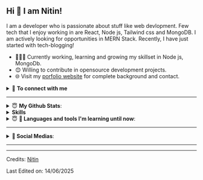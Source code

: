   <h2 id="hi--i-am-pratik">Hi 👋 I am Nitin!</h2>
<p>I am a developer who is passionate about stuff like web devlopment. Few tech that I enjoy working in are React, Node js, Tailwind css and  MongoDB. I am actively looking for opportunities in MERN Stack. Recently, I have just started with tech-blogging!</p>
<ul>
<li>👨🏽‍💻 Currently working, learning and growing my skillset in Node js, MongoDb.</li>
<!-- <li>🤝 Open for collaborations in deep learning, analytics and data science.</li> -->
<li>😊 Willing to contribute in opensource development projects.</li>
<!-- <li>👍 Looking for opportunities to join as an intern/full time in deep learning fields.</li> -->
<!-- <li>👨 Know more about me at <a href="https://sourcerer.io/pr2tik1">Sourcerer</a></li> -->
<li>🌐 Visit my <a href="https://github.com/codernitinmn">porfolio website</a> for complete background and contact.</li>
</ul>
<details>
<summary>🤝 <b>To connect with me</b></summary>
<p align="center">
</p><p><a href="https://codernitinmn.github.io/"><img src="https://img.shields.io/badge/portfolio-%23.svg?&amp;style=for-the-badge&amp;logo=&amp;logoColor=white%22"></a>
<a href="https://twitter.com/coder_nitinmn"><img src="https://img.shields.io/badge/twitter-%231DA1F2.svg?&amp;style=for-the-badge&amp;logo=twitter&amp;logoColor=white"></a>
<a href="https://medium.com/@coder_nitinmn"><img src="https://img.shields.io/badge/medium-%2312100E.svg?&amp;style=for-the-badge&amp;logo=medium&amp;logoColor=white"></a>
<a href="https://www.linkedin.com/in/codernitinmn/"><img src="https://img.shields.io/badge/linkedin-%230077B5.svg?&amp;style=for-the-badge&amp;logo=linkedin&amp;logoColor=white"></a>
<a href="https://www.instagram.com/coder_nitinmn/"><img src="https://img.shields.io/badge/instagram-%23E4405F.svg?&amp;style=for-the-badge&amp;logo=instagram&amp;logoColor=white"></a>
<a href="https://www.facebook.com/coder_nitinmn"><img src="https://img.shields.io/badge/facebook-%231877F2.svg?&amp;style=for-the-badge&amp;logo=facebook&amp;logoColor=white"></a>
<a href="https://github.com/codernitinmn/codernitinmn"><img src="https://badges.pufler.dev/visits/codernitinmn/codernitinmn?style=for-the-badge" alt="Visits Badge"></a></p>
<p></p>
</details>
<hr>
<details>
 <summary> 😇 <b>My Github Stats</b>: </summary>
<br>
<p align="center">
  <img src="https://github-readme-stats.vercel.app/api?username=codernitinmn&amp;show_icons=true&amp;theme=tokyonight&amp;line_height=27">
  <img src="https://github-readme-stats.vercel.app/api/top-langs/?username=codernitinmn;hide=css,java,html&amp;theme=tokyonight">
</p>
</details>
<details> 
 <summary> <b>Skills</b></summary>
<p align="center">
</p><ul>
<li>
<p><strong>Languages</strong>:</p>
<p><img src="https://img.shields.io/badge/Dart-beginnner-blue?style=for-the-badge&amp;logo=dart&amp;logoColor=white" alt="Dart">
<img src="https://img.shields.io/badge/Python-beginnner-%2314354C?style=for-the-badge&amp;logo=python&amp;logoColor=white" alt="Python"></p>
<br>
</li>
<li>
<p><strong>Frameworks</strong>:</p>
<p><img src="https://img.shields.io/badge/Flutter-beginnner-%232370ED?style=for-the-badge&amp;logo=flutter&amp;logoColor=white" alt="Flutter"></p>
</li>
<li>
<p><strong>Software</strong>:</p>
<p><img src="https://img.shields.io/badge/Linux-FCC624?style=for-the-badge&amp;logo=linux&amp;logoColor=black" alt="Linux">
<img src="https://img.shields.io/badge/-Pop!__OS-cyan?style=for-the-badge&amp;logo=popos&amp;logoColor=black" alt="Pop!_OS">
<img src="https://img.shields.io/badge/Visual%20Studio%20Code-blue?style=for-the-badge&amp;logo=visualstudiocode&amp;logoColor=white" alt="Visual Studio Code">
<img src="https://img.shields.io/badge/Github-black?style=for-the-badge&amp;logo=github&amp;logoColor=white" alt="Github">
<img src="https://img.shields.io/badge/Git-orange?style=for-the-badge&amp;logo=github&amp;logoColor=white" alt="Git">
<img src="https://img.shields.io/badge/Terminal-%23054020?style=for-the-badge&amp;logo=gnu-bash&amp;logoColor=white" alt="Terminal"></p>
</li>
<li>
<p><strong>Hardware</strong>:</p>
<p><img src="https://img.shields.io/badge/Intel-blue?style=for-the-badge&amp;logo=intel&amp;logoColor=white" alt="Intel">
<img src="https://img.shields.io/badge/Nvidia-deepgreen?style=for-the-badge&amp;logo=nvidia&amp;logoColor=white" alt="Nvidia">
<img src="https://img.shields.io/badge/dell-black?style=for-the-badge&amp;logo=dell&amp;logoColor=white" alt="Dell">
<img src="https://img.shields.io/badge/logitech-white?style=for-the-badge&amp;logo=logitech&amp;logoColor=black" alt="Logitech"></p>
</li>
</ul>
<!--END_SECTION:waka-->
</details>
<details>
  <summary> 😇 <b>🧰 Languages and tools I'm learning until now</b>: </summary>
    <a href="https://"><img src="https://img.shields.io/static/v1?label=&amp;message=HTML5&amp;color=%23E34F26&amp;style=for-the-badge&amp;logo=html5&amp;logoColor=whitesmoke" alt="HTML5"></a>
    <a href="https://"><img src="https://img.shields.io/static/v1?label=&amp;message=CSS3&amp;color=%231572B6&amp;style=for-the-badge&amp;logo=css3&amp;logoColor=whitesmoke" alt="CSS3"></a>
    <a href="https://"><img src="https://img.shields.io/static/v1?label=&amp;message=SASS&amp;color=%23CC6699&amp;style=for-the-badge&amp;logo=sass&amp;logoColor=whitesmoke" alt="SASS"></a>
    <a href="https://"><img src="https://img.shields.io/static/v1?label=&amp;message=Javascript&amp;color=%23F7DF1E&amp;style=for-the-badge&amp;logo=javascript&amp;logoColor=grey" alt="Javascript"> </a>
    <a href="https://"><img src="https://img.shields.io/static/v1?label=&amp;message=Typescript&amp;color=%233178C6&amp;style=for-the-badge&amp;logo=typescript&amp;logoColor=03256C" alt="Typescript"></a>
    <a href="https://"><img src="https://img.shields.io/static/v1?label=&amp;message=REACT.JS&amp;color=%2361DAFB&amp;style=for-the-badge&amp;logo=react&amp;logoColor=grey" alt="REACT.JS"></a>
    <br><br>
    <a href="https://"><img src="https://img.shields.io/static/v1?label=&amp;message=GIT&amp;color=%23F05032&amp;style=for-the-badge&amp;logo=git&amp;logoColor=whitesmoke" alt="GIT"></a>
    <a href="https://"><img src="https://img.shields.io/static/v1?label=&amp;message=GITHUB&amp;color=%23181717&amp;style=for-the-badge&amp;logo=github&amp;logoColor=whitesmoke" alt="GITHUB"></a>
    <a href="https://"><img src="https://img.shields.io/static/v1?label=&amp;message=FIGMA&amp;color=%23552d84&amp;style=for-the-badge&amp;logo=figma&amp;logoColor=whitesmoke" alt="FIGMA"></a>
</details>
<hr>
<details>
  <summary> <b>📱 Social Medias</b>:</summary>
    <a href="https://www.linkedin.com/in/codernitinmn/" target="_blank"><img src="https://img.shields.io/static/v1?label=&amp;message=Linkedin&amp;color=0A66C2&amp;style=for-the-badge&amp;logo=linkedin&amp;logoColor=whitesmoke" alt="Linkedin"></a>
    <a href="https://codepen.io/coder_nitinmn" target="_blank"><img src="https://img.shields.io/static/v1?label=&amp;message=Codepen&amp;color=%23000000&amp;style=for-the-badge&amp;logo=codepen&amp;logoColor=whitesmoke" alt="Codepen"></a>
    <a href="https://dev.to/coder_nitinmn"><img src="https://img.shields.io/static/v1?label=&amp;message=DEV&amp;color=%230A0A0A&amp;style=for-the-badge&amp;logo=dev.to" alt="DEV"></a>
    <a href="https://www.instagram.com/coder_nitinmn/" target="_blank"><img src="https://img.shields.io/static/v1?label=&amp;message=Instagram&amp;color=lightpink&amp;style=for-the-badge&amp;logo=instagram&amp;logoColor=black" alt="Instagram"></a>
</details>
<hr>
<hr>
<p>Credits: <a href="https://github.com/codernitinmn">Nitin</a></p>
<p>Last Edited on: 14/06/2025</p> 
